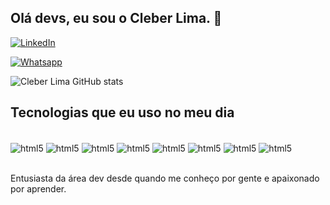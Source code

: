## Olá devs, eu sou o Cleber Lima. 🤙

[![LinkedIn](https://img.shields.io/badge/LinkedIn-0077B5?style=for-the-badge&logo=linkedin&logoColor=white)]([https:/](https://www.linkedin.com/in/cleberliim/))

[![Whatsapp](	https://img.shields.io/badge/WhatsApp-25D366?style=for-the-badge&logo=whatsapp&logoColor=white)]([https:/](https://wa.me/5515991495111))

![Cleber Lima GitHub stats](https://github-readme-stats.vercel.app/api?username=cleberliim&show_icons=true&theme=radical)




## Tecnologias que eu uso no meu dia

<div style="display: inline_block"><br/>
  
  <img align="center" alt="html5" src="https://img.shields.io/badge/JavaScript-323330?style=for-the-badge&logo=javascript&logoColor=F7DF1E"/>
  <img align="center" alt="html5" src="https://img.shields.io/badge/HTML5-E34F26?style=for-the-badge&logo=html5&logoColor=white"/>
  <img align="center" alt="html5" src="https://img.shields.io/badge/Bootstrap-563D7C?style=for-the-badge&logo=bootstrap&logoColor=white"/>
  <img align="center" alt="html5" src="https://img.shields.io/badge/CSS-239120?&style=for-the-badge&logo=css3&logoColor=white"/>
  <img align="center" alt="html5" src="https://img.shields.io/badge/PHP-777BB4?style=for-the-badge&logo=php&logoColor=white"/>
  <img align="center" alt="html5" src="https://img.shields.io/badge/React-20232A?style=for-the-badge&logo=react&logoColor=61DAFB"/>
  <img align="center" alt="html5" src="https://img.shields.io/badge/React_Native-20232A?style=for-the-badge&logo=react&logoColor=61DAFB"/>
  <img align="center" alt="html5" src="https://img.shields.io/badge/MySQL-00000F?style=for-the-badge&logo=mysql&logoColor=white"/>
</div></br>

Entusiasta da área dev desde quando me conheço por gente e apaixonado por aprender.

